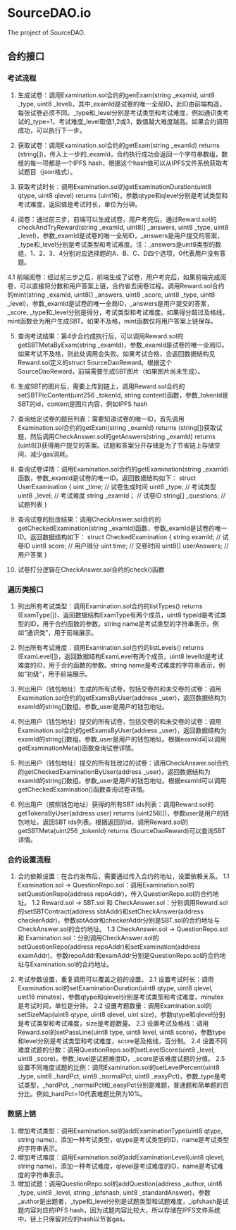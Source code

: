 # SourceDAO.io

The project of SourceDAO.

## 合约接口

### 考试流程
1. 生成试卷：调用Examination.sol合约的genExam(string _examId, uint8 _type, uint8 _level)，其中_examId是试卷的唯一全局ID，此ID由前端构造，每张试卷必须不同。_type和_level分别是考试类型和考试难度，例如通识类考试的_type=1，考试难度_level取值1,2或3，数值越大难度越高。如果合约调用成功，可以执行下一步。

2. 获取试卷：调用Examination.sol合约的getExam(string _examId) returns (string[])，传入上一步的_examId，合约执行成功会返回一个字符串数组，数组的每一项都是一个IPFS hash，根据这个hash值可以从IPFS文件系统获取考试题目（json格式）。

3. 获取考试时长：调用Examination.sol的getExaminationDuration(uint8 qtype, uint8 qlevel) returns (uint16)，参数qtype和qlevel分别是考试类型和考试难度，返回值是考试时长，单位为分钟。

4. 阅卷：通过前三步，前端可以生成试卷，用户考完后，通过Reward.sol的checkAndTryReward(string _examId, uint8[] _answers, uint8 _type, uint8 _level)，参数_examId是试卷的唯一全局ID，_answers是用户提交的答案，_type和_level分别是考试类型和考试难度。注：_answers是uint8类型的数组，1、2、3、4分别对应选择题的A、B、C、D四个选项，0代表用户没有答题。

4.1 前端阅卷：经过前三步之后，前端生成了试卷，用户考完后，如果前端完成阅卷，可以直接将分数和用户答案上链，合约省去阅卷过程。调用Reward.sol合约的mint(string _examId, uint8[] _answers, uint8 _score, uint8 _type, 
uint8 _level)，参数_examId是试卷的唯一全局ID，_answers是用户提交的答案，_score, _type和_level分别是得分，考试类型和考试难度。如果得分超过及格线，mint函数会为用户生成SBT。如果不及格，mint函数仅将用户答案上链保存。

5. 查询考试结果：第4步合约成执行后，可以调用Reward.sol的getSBTMetaByExam(string _examId)，参数_examId是试卷的唯一全局ID。如果考试不及格，则此处调用会失败。如果考试合格，会返回数据结构见Reward.sol定义的struct SourceDaoReward。根据这个SourceDaoReward，前端需要生成SBT图片（如果图片尚未生成）。

6. 生成SBT的图片后，需要上传到链上，调用Reward.sol合约的setSBTPicContent(uint256 _tokenId, string content)函数，参数_tokenId是SBT的id，content是图片内容，例如IPFS hash

7. 查询给定试卷的题目列表：需要知道试卷的唯一ID，首先调用Examination.sol合约的getExam(string _examId) returns (string[])获取试题，然后调用CheckAnswer.sol的getAnswers(string _examId) returns (uint8[])获得用户提交的答案。试题和答案分开存储是为了节省链上存储空间，减少gas消耗。

8. 查询试卷详情：调用Examination.sol合约的getExamination(string _examId)函数，参数_examId是试卷的唯一ID。返回数据结构如下：
    struct UserExamination {
        uint _time;         // 试卷生成时间
        uint8 _type;        // 考试类型
        uint8 _level;       // 考试难度
        string _examId；    // 试卷ID
        string[] _questions; // 试题列表
    }

9. 查询试卷的批改结果：调用CheckAnswer.sol合约的getCheckedExamination(string _examId)函数，参数_examId是试卷的唯一ID。返回数据结构如下：
    struct CheckedExamination {
        string examId;   // 试卷ID
        uint8 score;     // 用户得分
        uint time;       // 交卷时间
        uint8[] userAnswers; // 用户答案
    }

10. 试卷打分逻辑在CheckAnswer.sol合约的check()函数

### 遍历类接口

1. 列出所有考试类型：调用Examination.sol合约的listTypes() returns (ExamType[])，返回数据结构ExamType有两个成员，uint8 typeId是考试类型的ID，用于合约函数的参数。string name是考试类型的字符串表示，例如“通识类”，用于前端展示。

2. 列出所有考试难度：调用Examination.sol合约的listLevels() returns (ExamLevel[])，返回数据结构ExamLevel有两个成员，uint8 levelId是考试难度的ID，用于合约函数的参数。string name是考试难度的字符串表示，例如“初级”，用于前端展示。

3. 列出用户（钱包地址）生成的所有试卷，包括交卷的和未交卷的试卷：调用Examination.sol合约的getExamsByUser(address _user)，返回数据结构为examId的string[]数组。参数_user是用户的钱包地址。

4. 列出用户（钱包地址）提交的所有试卷，包括交卷的和未交卷的试卷：调用Examination.sol合约的getExamsByUser(address _user)，返回数据结构为examId的string[]数组。参数_user是用户的钱包地址。根据examId可以调用getExaminationMeta()函数查询试卷详情。

5. 列出用户（钱包地址）提交的所有批改过的试卷：调用CheckAnswer.sol合约的getCheckedExaminationByUser(address _user)，返回数据结构为examId的string[]数组。参数_user是用户的钱包地址。根据examId可以调用getCheckedExamination()函数查询试卷详情。

6. 列出用户（按照钱包地址）获得的所有SBT ids列表：调用Reward.sol的getTokensByUser(address user) returns (uint256[])，参数user是用户的钱包地址，返回SBT ids列表。根据返回的id，调用Reward.sol的getSBTMeta(uint256 _tokenId) returns (SourceDaoReward)可以查询SBT详情。




### 合约设置流程

1. 合约依赖设置：在合约发布后，需要通过传入合约的地址，设置依赖关系。
1.1 Examination.sol -> QuestionRepo.sol：调用Examination.sol的setQuestionRepo(address repoAddr)，传入QuestionRepo.sol的合约地址。
1.2 Reward.sol -> SBT.sol 和 CheckAnswer.sol：分别调用Reward.sol的setSBTContract(address sbtAddr)和setCheckAnswer(address checkerAddr)，参数sbtAddr和checkerAddr分别是SBT.sol的合约地址与CheckAnswer.sol的合约地址。
1.3 CheckAnswer.sol -> QuestionRepo.sol 和 Examination.sol：分别调用CheckAnswer.sol的setQuestionRepo(address repoAddr)和setExamination(address examAddr)，参数repoAddr和examAddr分别是QuestionRepo.sol的合约地址与Examination.sol的合约地址。

2. 考试参数设置，重复调用可以覆盖之前的设置。
2.1 设置考试时长：调用Examination.sol的setExaminationDuration(uint8 qtype, uint8 qlevel, uint16 minutes)，参数qtype和qlevel分别是考试类型和考试难度，minutes是考试时间，单位是分钟。
2.2 设置考题数量：调用Examination.sol的setSizeMap(uint8 qtype, uint8 qlevel, uint size)，参数qtype和qlevel分别是考试类型和考试难度，size是考题数量。
2.3 设置考试及格线：调用Reward.sol的setPassLine(uint8 type, uint8 level, uint8 score)，参数type和level分别是考试类型和考试难度，score是及格线，百分制。
2.4 设置不同难度试题的分数：调用QuestionRepo.sol的setLevelScore(uint8 _level, uint8 _score)，参数_level是试题难度ID，_score是该难度试题的分值。
2.5 设置不同难度试题的比例：调用Examination.sol的setLevelPercent(uint8 _type, uint8 _hardPct, uint8 _normalPct, uint8 _easyPct)，参数_type是考试类型，_hardPct, _normalPct和_easyPct分别是难题，普通题和简单题的百分比。例如_hardPct=10代表难题比例为10%。

### 数据上链

1. 增加考试类型：调用Examination.sol的addExaminationType(uint8 qtype, string name)，添加一种考试类型，qtype是考试类型的ID，name是考试类型的字符串表示。
2. 增加考试难度：调用Examination.sol的addExaminationLevel(uint8 qlevel, string name)，添加一种考试难度，qlevel是考试难度的ID，name是考试难度的字符串表示。
3. 增加试题：调用QuestionRepo.sol的addQuestion(address _author, uint8 _type, uint8 _level, string _ipfshash, uint8 _standardAnswer)，参数_author是出题者，_type和_level分别是试题类型和试题难度，_ipfshash是试题内容对应的IPFS hash，因为试题内容比较大，所以存储在IPFS文件系统中，链上只保留对应的hash以节省gas。
